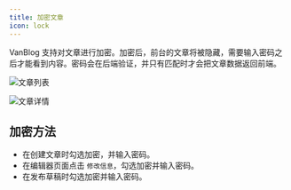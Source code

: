 ```yaml
---
title: 加密文章
icon: lock
---
```


VanBlog 支持对文章进行加密。加密后，前台的文章将被隐藏，需要输入密码之后才能看到内容。密码会在后端验证，并只有匹配时才会把文章数据返回前端。

![文章列表](https://pic.mereith.com/img/a694826dd1a45976cc652087640c41c1.clipboard-2022-08-16.png)

![文章详情](https://pic.mereith.com/img/fad60a38e0d6819bfe6089108fe4142a.clipboard-2022-08-16.png)

## 加密方法

- 在创建文章时勾选加密，并输入密码。
- 在编辑器页面点击 `修改信息`，勾选加密并输入密码。
- 在发布草稿时勾选加密并输入密码。
